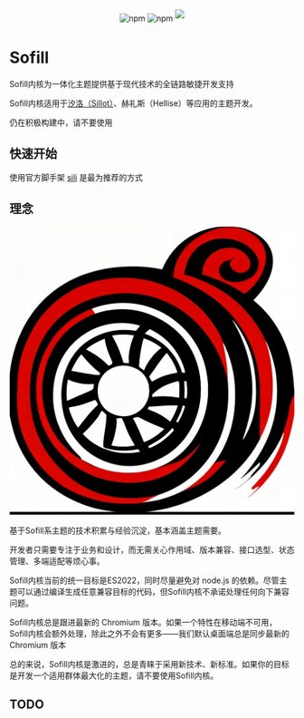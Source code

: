 <p align="center">
<br><br>
<img alt="npm" src="https://img.shields.io/npm/v/sofill?color=%23338&label=version&logo=npm&style=flat-square" style="cursor:pointer;height: 38px;margin: 5px auto;">
<img alt="npm" src="https://img.shields.io/npm/dt/sofill?color=%23186186&logo=npm&style=flat-square" style="cursor:pointer;height: 38px;margin: 5px auto;">
<a title="Hits" target="_blank" href="https://github.com/Hi-Windom/Sofill"><img src="https://hits.b3log.org/Hi-Windom/Sofill.svg" style="cursor:pointer;height: 38px;margin: 5px auto;"></a>
</p>

# Sofill

Sofill内核为一体化主题提供基于现代技术的全链路敏捷开发支持

Sofill内核适用于[汐洛（Sillot）](https://github.com/Hi-Windom/Sillot)、赫礼斯（Hellise）等应用的主题开发。

仍在积极构建中，请不要使用

## 快速开始

使用官方脚手架 [sili](https://github.com/Hi-Windom/sili) 是最为推荐的方式

## 理念

![1678716068550](image/README/1678716068550.png)

基于Sofill系主题的技术积累与经验沉淀，基本涵盖主题需要。

开发者只需要专注于业务和设计，而无需关心作用域、版本兼容、接口选型、状态管理、多端适配等烦心事。

Sofill内核当前的统一目标是ES2022，同时尽量避免对 node.js 的依赖。尽管主题可以通过编译生成任意兼容目标的代码，但Sofill内核不承诺处理任何向下兼容问题。

Sofill内核总是跟进最新的 Chromium 版本。如果一个特性在移动端不可用，Sofill内核会额外处理，除此之外不会有更多——我们默认桌面端总是同步最新的 Chromium 版本

总的来说，Sofill内核是激进的，总是青睐于采用新技术、新标准。如果你的目标是开发一个适用群体最大化的主题，请不要使用Sofill内核。

## TODO
